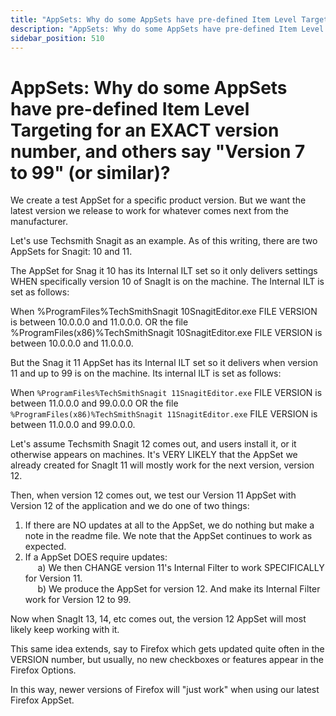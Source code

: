 ```yaml
---
title: "AppSets: Why do some AppSets have pre-defined Item Level Targeting for an EXACT version number, and others say \"Version 7 to 99\" (or similar)?"
description: "AppSets: Why do some AppSets have pre-defined Item Level Targeting for an EXACT version number, and others say \"Version 7 to 99\" (or similar)?"
sidebar_position: 510
---
```


# AppSets: Why do some AppSets have pre-defined Item Level Targeting for an EXACT version number, and others say "Version 7 to 99" (or similar)?

We create a test AppSet for a specific product version. But we want the latest version we release to
work for whatever comes next from the manufacturer.

Let's use Techsmith Snagit as an example. As of this writing, there are two AppSets for Snagit: 10
and 11.

The AppSet for Snag it 10 has its Internal ILT set so it only delivers settings WHEN specifically
version 10 of SnagIt is on the machine. The Internal ILT is set as follows:

When %ProgramFiles%TechSmithSnagit 10SnagitEditor.exe FILE VERSION is between 10.0.0.0 and 11.0.0.0.
OR the file %ProgramFiles(x86)%TechSmithSnagit 10SnagitEditor.exe FILE VERSION is between 10.0.0.0
and 11.0.0.0.

But the Snag it 11 AppSet has its Internal ILT set so it delivers when version 11 and up to 99 is on
the machine. Its internal ILT is set as follows:

When `%ProgramFiles%TechSmithSnagit 11SnagitEditor.exe` FILE VERSION is between 11.0.0.0 and
99.0.0.0 OR the file` %ProgramFiles(x86)%TechSmithSnagit 11SnagitEditor.exe` FILE VERSION is between
11.0.0.0 and 99.0.0.0.

Let's assume Techsmith Snagit 12 comes out, and users install it, or it otherwise appears on
machines. It's VERY LIKELY that the AppSet we already created for SnagIt 11 will mostly work for the
next version, version 12.

Then, when version 12 comes out, we test our Version 11 AppSet with Version 12 of the application
and we do one of two things:

1. If there are NO updates at all to the AppSet, we do nothing but make a note in the readme file.
   We note that the AppSet continues to work as expected.
2. If a AppSet DOES require updates:  
        a) We then CHANGE version 11's Internal Filter to work SPECIFICALLY for Version 11.  
        b) We produce the AppSet for version 12. And make its Internal Filter work for Version 12
   to 99.

Now when SnagIt 13, 14, etc comes out, the version 12 AppSet will most likely keep working with it.

This same idea extends, say to Firefox which gets updated quite often in the VERSION number, but
usually, no new checkboxes or features appear in the Firefox Options.

In this way, newer versions of Firefox will "just work" when using our latest Firefox AppSet.

